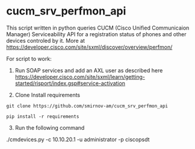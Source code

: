 # cucm_srv_perfmon_api
This script written in python queries CUCM (Cisco Unified Communicaion Manager) Serviceability API for a registration status of phones and other devices controled by it.
More at https://developer.cisco.com/site/sxml/discover/overview/perfmon/

For script to work:

1) Run SOAP services and add an AXL user as described here https://developer.cisco.com/site/sxml/learn/getting-started/risport/index.gsp#service-activation

2) Clone Install requirements

`git clone https://github.com/smirnov-am/cucm_srv_perfmon_api`

`pip install -r requirements`

3) Run the following command

./cmdevices.py -c 10.10.20.1 -u administrator -p ciscopsdt


